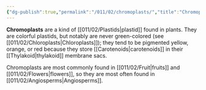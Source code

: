 ```yaml
---
{"dg-publish":true,"permalink":"/011/02/chromoplasts/","title":"Chromoplasts","tags":["BIOL412"],"noteIcon":"fallback","created":"2024-09-26T13:45:04.075-07:00","updated":"2024-09-26T15:16:48.517-07:00"}
---
```


**Chromoplasts** are a kind of [[011/02/Plastids\|plastid]] found in plants. They are colorful plastids, but notably are never green-colored (see [[011/02/Chloroplasts\|Chloroplasts]]); they tend to be pigmented yellow, orange, or red because they store [[Carotenoids\|carotenoids]] in their [[Thylakoid\|thylakoid]] membrane sacs.

Chromoplasts are most commonly found in [[011/02/Fruit\|fruits]] and [[011/02/Flowers\|flowers]], so they are most often found in [[011/02/Angiosperms\|Angiosperms]].